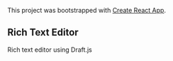 This project was bootstrapped with [Create React App](https://github.com/facebook/create-react-app).

## Rich Text Editor

Rich text editor using Draft.js
